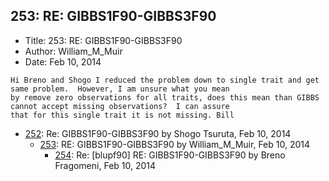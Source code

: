 ## 253: RE: GIBBS1F90-GIBBS3F90

- Title: 253: RE: GIBBS1F90-GIBBS3F90
- Author: William_M_Muir
- Date: Feb 10, 2014

```
Hi Breno and Shogo I reduced the problem down to single trait and get same problem.  However, I am unsure what you mean
by remove zero observations for all traits, does this mean than GIBBS cannot accept missing observations?  I can assure
that for this single trait it is not missing. Bill
```

- [252](0252.md): Re: GIBBS1F90-GIBBS3F90 by Shogo Tsuruta, Feb 10, 2014
    - [253](0253.md): RE: GIBBS1F90-GIBBS3F90 by William_M_Muir, Feb 10, 2014
        - [254](0254.md): Re: [blupf90] RE: GIBBS1F90-GIBBS3F90 by Breno Fragomeni, Feb 10, 2014
